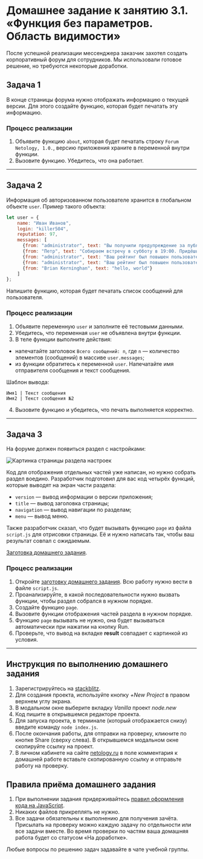 # Домашнее задание к занятию 3.1. «Функция без параметров. Область видимости»

После успешной реализации мессенджера заказчик захотел создать корпоративный форум для сотрудников. Мы использовали готовое решение, но требуются некоторые доработки.

## Задача 1

В конце страницы форума нужно отображать информацию о текущей версии. Для этого создайте функцию, которая будет печатать эту информацию.

### Процесс реализации

1. Объявите функцию `about`, которая будет печатать строку `Forum Netology, 1.0.`, версию приложения храните в переменной внутри функции.
2. Вызовите функцию. Убедитесь, что она работает.

***

## Задача 2

Информация об авторизованном пользователе хранится в глобальном объекте `user`. Пример такого объекта:

```js
let user = {
    name: "Иван Иванов",
    login: "killer504",
    reputation: 97,
    messages: [
      {from: "administrator", text: "Вы получили предупреждение за публикацию рекламы на форуме"},
      {from: "Петр", text: "Собираем встречу в субботу в 19:00. Придёшь?"},
      {from: "administrator", text: "Ваш рейтинг был повышен пользователем DonkeyKong"},
      {from: "administrator", text: "Ваш рейтинг был повышен пользователем Netologist"},
      {from: "Brian Kerninghan", text: "hello, world"}
    ]
};
```

Напишите функцию, которая будет печатать список сообщений для пользователя.

### Процесс реализации

1. Объявите переменную `user` и заполните её тестовыми данными.
2. Убедитесь, что переменная `user` не объявлена внутри функции. 
3. В теле функции выполните действия:

* напечатайте заголовок `Всего сообщений: n`, где `n` — количество элементов (сообщений) в массиве `user.messages`;
* из функции обратитесь к переменной `user`. Напечатайте имя отправителя сообщения и текст сообщения. 

Шаблон вывода:

```
Имя1 | Текст сообщения
Имя2 | Текст сообщения №2
```
4. Вызовите функцию и убедитесь, что печать выполняется корректно.

***

## Задача 3

На форуме должен появиться раздел с настройками:

![Картинка страницы раздела настроек](./task3_img.png)

Код для отображения отдельных частей уже написан, но нужно собрать раздел воедино. Разработчик подготовил для вас код четырёх функций, которые выводят на экран части раздела:

* `version` — вывод информации о версии приложения;
* `title` — вывод заголовка страницы;
* `navigation` — вывод навигации по разделам;
* `menu` — вывод меню.

Также разработчик сказал, что будет вызывать функцию `page` из файла `script.js` для отрисовки страницы. Её и нужно написать так, чтобы ваш результат совпал с ожидаемым.

[Заготовка домашнего задания](https://repl.it/@netology_pb/PB-31-Zadaniie-3-Funktsii).

### Процесс реализации

1. Откройте [заготовку домашнего задания](https://repl.it/@netology_pb/PB-31-Zadaniie-3-Funktsii). Всю работу нужно вести в файле `script.js`.
2. Проанализируйте, в какой последовательности нужно вызвать функции, чтобы раздел собрался в нужном порядке.
3. Создайте функцию `page`.
4. Вызовите функции отображения частей раздела в нужном порядке.
5. Функцию `page` вызывать не нужно, она будет вызываться автоматически при нажатии на кнопку Run.
6. Проверьте, что вывод на вкладке **result** совпадает с картинкой из условия.

---

## Инструкция по выполнению домашнего задания

1. Зарегистрируйтесь на [stackblitz](https://stackblitz.com/).
2. Для создания проекта, используйте кнопку *+New Project* в правом верхнем углу экрана.
4. В модальном окне выберите вкладку *Vanilla* проект *node.new*
5. Код пишите в открывшемся редакторе проекта.
6. Для запуска проекта, в терминале (который отображается снизу) введите команду `node index.js`.
7. После окончания работы, для отправки на проверку, кликните по кнопке Share (сверху слева). В открывшемся модальном окне скопируйте ссылку на проект.
8. В личном кабинете на сайте [netology.ru](http://netology.ru/) в поле комментария к домашней работе вставьте скопированную ссылку и отправьте работу на проверку.

## Правила приёма домашнего задания

1. При выполнении задания придерживайтесь [правил оформления кода на JavaScript](/codestyle.md).
2. Никаких файлов прикреплять не нужно.
3. Все задачи обязательны к выполнению для получения зачёта. Присылать на проверку можно каждую задачу по отдельности или все задачи вместе. Во время проверки по частям ваша домашняя работа будет со статусом «На доработке».

Любые вопросы по решению задач задавайте в чате учебной группы.
